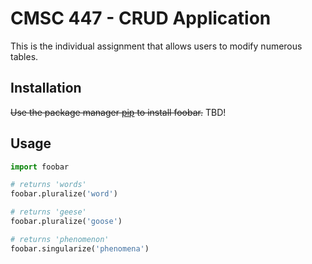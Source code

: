 # CMSC 447 - CRUD Application

This is the individual assignment that allows users to modify numerous tables.

## Installation

~~Use the package manager [pip](https://pip.pypa.io/en/stable/) to install foobar.~~
TBD!

## Usage

```python
import foobar

# returns 'words'
foobar.pluralize('word')

# returns 'geese'
foobar.pluralize('goose')

# returns 'phenomenon'
foobar.singularize('phenomena')
```
